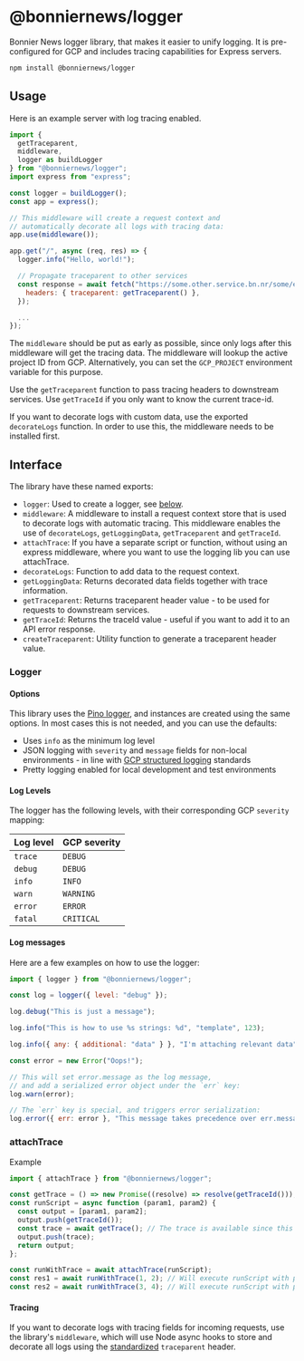 # @bonniernews/logger

Bonnier News logger library, that makes it easier to unify logging. It is pre-configured for GCP and includes tracing capabilities for Express servers.

```sh
npm install @bonniernews/logger
```

## Usage

Here is an example server with log tracing enabled.

```js
import {
  getTraceparent,
  middleware,
  logger as buildLogger
} from "@bonniernews/logger";
import express from "express";

const logger = buildLogger();
const app = express();

// This middleware will create a request context and
// automatically decorate all logs with tracing data:
app.use(middleware());

app.get("/", async (req, res) => {
  logger.info("Hello, world!");

  // Propagate traceparent to other services
  const response = await fetch("https://some.other.service.bn.nr/some/endpoint", {
    headers: { traceparent: getTraceparent() },
  });

  ...
});
```

The `middleware` should be put as early as possible, since only logs after this middleware will get the tracing data. The middleware will lookup the active project ID from GCP. Alternatively, you can set the `GCP_PROJECT` environment variable for this purpose.

Use the `getTraceparent` function to pass tracing headers to downstream services.
Use `getTraceId` if you only want to know the current trace-id.

If you want to decorate logs with custom data, use the exported `decorateLogs` function. In order to use this, the middleware needs to be installed first.

## Interface

The library have these named exports:

- `logger`: Used to create a logger, see [below](#logger).
- `middleware`: A middleware to install a request context store that is used to decorate logs with automatic tracing. This middleware enables the use of `decorateLogs`, `getLoggingData`, `getTraceparent` and `getTraceId`.
- `attachTrace`: If you have a separate script or function, without using an express middleware, where you want to use the logging lib you can use attachTrace.
- `decorateLogs`: Function to add data to the request context.
- `getLoggingData`: Returns decorated data fields together with trace information.
- `getTraceparent`: Returns traceparent header value - to be used for requests to downstream services.
- `getTraceId`: Returns the traceId value - useful if you want to add it to an API error response.
- `createTraceparent`: Utility function to generate a traceparent header value.

### Logger

#### Options

This library uses the [Pino logger](https://github.com/pinojs/pino), and instances are created using the same options. In most cases this is not needed, and you can use the defaults:

- Uses `info` as the minimum log level
- JSON logging with `severity` and `message` fields for non-local environments - in line with [GCP structured logging](https://cloud.google.com/logging/docs/structured-logging) standards
- Pretty logging enabled for local development and test environments

#### Log Levels

The logger has the following levels, with their corresponding GCP `severity` mapping:

| Log level | GCP severity |
| --------- | ------------ |
| `trace`   | `DEBUG`      |
| `debug`   | `DEBUG`      |
| `info`    | `INFO`       |
| `warn`    | `WARNING`    |
| `error`   | `ERROR`      |
| `fatal`   | `CRITICAL`   |

#### Log messages

Here are a few examples on how to use the logger:

```js
import { logger } from "@bonniernews/logger";

const log = logger({ level: "debug" });

log.debug("This is just a message");

log.info("This is how to use %s strings: %d", "template", 123);

log.info({ any: { additional: "data" } }, "I'm attaching relevant data");

const error = new Error("Oops!");

// This will set error.message as the log message,
// and add a serialized error object under the `err` key:
log.warn(error);

// The `err` key is special, and triggers error serialization:
log.error({ err: error }, "This message takes precedence over err.message");
```

### attachTrace

Example

```js
import { attachTrace } from "@bonniernews/logger";

const getTrace = () => new Promise((resolve) => resolve(getTraceId()));
const runScript = async function (param1, param2) {
  const output = [param1, param2];
  output.push(getTraceId());
  const trace = await getTrace(); // The trace is available since this is invoked from a trace context.
  output.push(trace);
  return output;
};

const runWithTrace = await attachTrace(runScript);
const res1 = await runWithTrace(1, 2); // Will execute runScript with parameters 1, 2
const res2 = await runWithTrace(3, 4); // Will execute runScript with parameters 3, 4
```

#### Tracing

If you want to decorate logs with tracing fields for incoming requests, use the library's `middleware`, which will use Node async hooks to store and decorate all logs using the [standardized](https://www.w3.org/TR/trace-context/) `traceparent` header.
